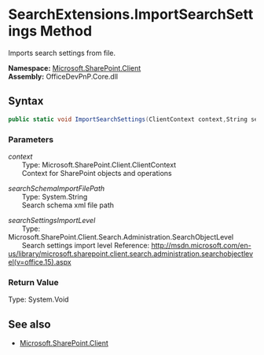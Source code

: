 # SearchExtensions.ImportSearchSettings Method  
Imports search settings from file.  

**Namespace:** [Microsoft.SharePoint.Client](Microsoft.SharePoint.Client.md)  
**Assembly:** OfficeDevPnP.Core.dll  
## Syntax
```C#
public static void ImportSearchSettings(ClientContext context,String searchSchemaImportFilePath,SearchObjectLevel searchSettingsImportLevel)
```
### Parameters
*context*  
&emsp;&emsp;Type: Microsoft.SharePoint.Client.ClientContext  
&emsp;&emsp;Context for SharePoint objects and operations  
  
*searchSchemaImportFilePath*  
&emsp;&emsp;Type: System.String  
&emsp;&emsp;Search schema xml file path  
  
*searchSettingsImportLevel*  
&emsp;&emsp;Type: Microsoft.SharePoint.Client.Search.Administration.SearchObjectLevel  
&emsp;&emsp;Search settings import level
            Reference: http://msdn.microsoft.com/en-us/library/microsoft.sharepoint.client.search.administration.searchobjectlevel(v=office.15).aspx
              
  
### Return Value
Type: System.Void  

## See also
- [Microsoft.SharePoint.Client](Microsoft.SharePoint.Client.md)
